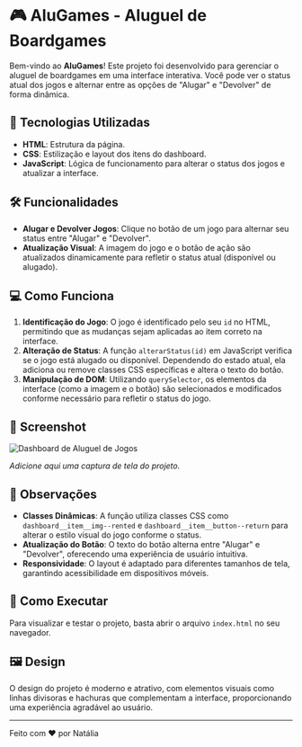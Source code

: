 # 🎮 AluGames - Aluguel de Boardgames

Bem-vindo ao **AluGames**! Este projeto foi desenvolvido para gerenciar o aluguel de boardgames em uma interface interativa. Você pode ver o status atual dos jogos e alternar entre as opções de "Alugar" e "Devolver" de forma dinâmica.

## 🎨 Tecnologias Utilizadas

- **HTML**: Estrutura da página.
- **CSS**: Estilização e layout dos itens do dashboard.
- **JavaScript**: Lógica de funcionamento para alterar o status dos jogos e atualizar a interface.

## 🛠️ Funcionalidades

- **Alugar e Devolver Jogos**: Clique no botão de um jogo para alternar seu status entre "Alugar" e "Devolver".
- **Atualização Visual**: A imagem do jogo e o botão de ação são atualizados dinamicamente para refletir o status atual (disponível ou alugado).

## 💻 Como Funciona

1. **Identificação do Jogo**: O jogo é identificado pelo seu `id` no HTML, permitindo que as mudanças sejam aplicadas ao item correto na interface.
2. **Alteração de Status**: A função `alterarStatus(id)` em JavaScript verifica se o jogo está alugado ou disponível. Dependendo do estado atual, ela adiciona ou remove classes CSS específicas e altera o texto do botão.
3. **Manipulação de DOM**: Utilizando `querySelector`, os elementos da interface (como a imagem e o botão) são selecionados e modificados conforme necessário para refletir o status do jogo.

## 📸 Screenshot

![Dashboard de Aluguel de Jogos](https://github.com/user-attachments/assets/28d846cf-cb84-4000-aee7-3461e0c74486)

*Adicione aqui uma captura de tela do projeto.*

## 📝 Observações

- **Classes Dinâmicas**: A função utiliza classes CSS como `dashboard__item__img--rented` e `dashboard__item__button--return` para alterar o estilo visual do jogo conforme o status.
- **Atualização do Botão**: O texto do botão alterna entre "Alugar" e "Devolver", oferecendo uma experiência de usuário intuitiva.
- **Responsividade**: O layout é adaptado para diferentes tamanhos de tela, garantindo acessibilidade em dispositivos móveis.

## 🚀 Como Executar

Para visualizar e testar o projeto, basta abrir o arquivo `index.html` no seu navegador.

## 🖼️ Design

O design do projeto é moderno e atrativo, com elementos visuais como linhas divisoras e hachuras que complementam a interface, proporcionando uma experiência agradável ao usuário.

---

Feito com ❤️ por Natália
